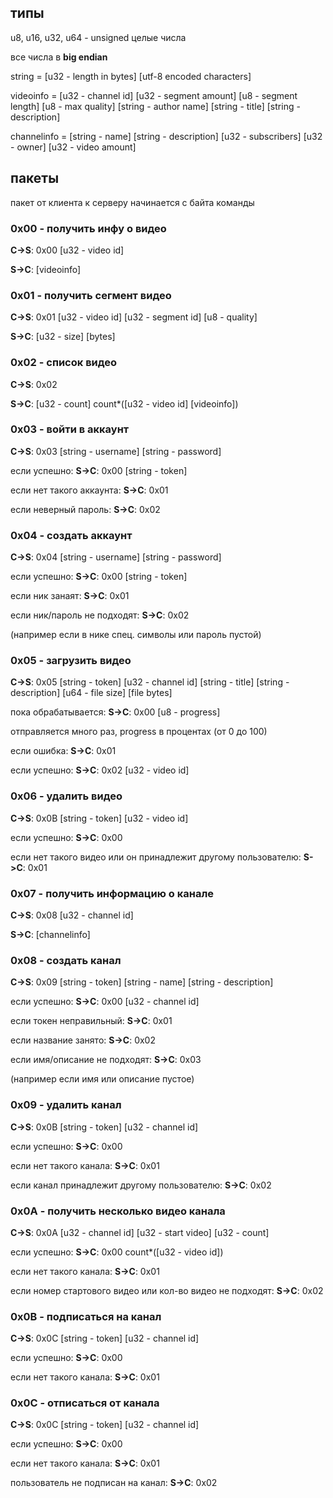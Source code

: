 ## типы
u8, u16, u32, u64 - unsigned целые числа

все числа в **big endian**

string = [u32 - length in bytes] [utf-8 encoded characters]

videoinfo = [u32 - channel id] [u32 - segment amount] [u8 - segment length] [u8 - max quality] [string - author name] [string - title] [string - description]

channelinfo = [string - name] [string - description] [u32 - subscribers] [u32 - owner] [u32 - video amount]

## пакеты
пакет от клиента к серверу начинается с байта команды

### 0x00 - получить инфу о видео
**С->S**: 0x00 [u32 - video id]

**S->C**: [videoinfo]

### 0x01 - получить сегмент видео
**С->S**: 0x01 [u32 - video id] [u32 - segment id] [u8 - quality]

**S->C**: [u32 - size] [bytes]

### 0x02 - список видео
**С->S**: 0x02

**S->C**: [u32 - count] count*([u32 - video id] [videoinfo])

### 0x03 - войти в аккаунт
**С->S**: 0x03 [string - username] [string - password]

если успешно: **S->C**: 0x00 [string - token]

если нет такого аккаунта: **S->C**: 0x01

если неверный пароль: **S->C**: 0x02

### 0x04 - создать аккаунт
**С->S**: 0x04 [string - username] [string - password]

если успешно: **S->C**: 0x00 [string - token]

если ник занаят: **S->C**: 0x01

если ник/пароль не подходят: **S->C**: 0x02

(например если в нике спец. символы или пароль пустой)

### 0x05 - загрузить видео
**С->S**: 0x05 [string - token] [u32 - channel id] [string - title] [string - description] [u64 - file size] [file bytes]

пока обрабатывается: **S->C**: 0x00 [u8 - progress]

отправляется много раз, progress в процентах (от 0 до 100)

если ошибка: **S->C**: 0x01

если успешно: **S->C**: 0x02 [u32 - video id]

### 0x06 - удалить видео
**С->S**: 0x0B [string - token] [u32 - video id]

если успешно: **S->C**: 0x00

если нет такого видео или он принадлежит другому пользователю: **S->C**: 0x01

### 0x07 - получить информацию о канале
**C->S**: 0x08 [u32 - channel id]

**S->C**: [channelinfo] 

### 0x08 - создать канал
**C->S**: 0x09 [string - token] [string - name] [string - description]

если успешно: **S->C**: 0x00 [u32 - channel id]

если токен неправильный: **S->C**: 0x01

если название занято: **S->C**: 0x02

если имя/описание не подходят: **S->C**: 0x03

(например если имя или описание пустое)

### 0x09 - удалить канал
**С->S**: 0x0B [string - token] [u32 - channel id]

если успешно: **S->C**: 0x00

если нет такого канала: **S->C**: 0x01

если канал принадлежит другому пользователю: **S->C**: 0x02

### 0x0A - получить несколько видео канала
**С->S**: 0x0A [u32 - channel id] [u32 - start video] [u32 - count]

если успешно: **S->C**: 0x00 count*([u32 - video id])

если нет такого канала: **S->C**: 0x01

если номер стартового видео или кол-во видео не подходят: **S->C**: 0x02

### 0x0B - подписаться на канал
**C->S**: 0x0C [string - token] [u32 - channel id]

если успешно: **S->C**: 0x00

если нет такого канала: **S->C**: 0x01

### 0x0C - отписаться от канала
**C->S**: 0x0C [string - token] [u32 - channel id]

если успешно: **S->C**: 0x00

если нет такого канала: **S->C**: 0x01

пользователь не подписан на канал: **S->C**: 0x02

